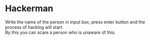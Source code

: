 <h1>Hackerman</h1>
Write the name of the person in input box, press enter button and the process of hacking will start.<br>
By this you can scare a person who is unaware of this.
